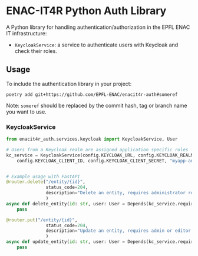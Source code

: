 # ENAC-IT4R Python Auth Library

A Python library for handling authentication/authorization in the EPFL ENAC IT infrastructure:
 
 * `KeycloakService`: a service to authenticate users with Keycloak and check their roles.

## Usage

To include the authentication library in your project:

```shell
poetry add git+https://github.com/EPFL-ENAC/enacit4r-auth#someref
```

Note: `someref` should be replaced by the commit hash, tag or branch name you want to use.

### KeycloakService
  
```python
from enacit4r_auth.services.keycloak import KeycloakService, User

# Users from a Keycloak realm are assigned application specific roles
kc_service = KeycloakService(config.KEYCLOAK_URL, config.KEYCLOAK_REALM, 
    config.KEYCLOAK_CLIENT_ID, config.KEYCLOAK_CLIENT_SECRET, "myapp-admin-role")


# Example usage with FastAPI
@router.delete("/entity/{id}",
               status_code=204,
               description="Delete an entity, requires administrator role",
               )
async def delete_entity(id: str, user: User = Depends(kc_service.require_admin())):
    pass

@router.put("/entity/{id}",
               status_code=204,
               description="Update an entity, requires admin or editor role",
               )
async def update_entity(id: str, user: User = Depends(kc_service.require_any_role(["myapp-admin-role", "myapp-editor-role"]))):
    pass


```
